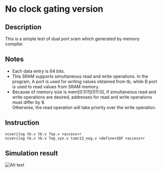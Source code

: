 # No clock gating version

## Description

This is a simple test of dual port sram which generated by memory compiler.

## Notes

- Each data entry is 64 bits.
- This SRAM supports simultaneous read and write operations. In the program, A port is used for writing values obtained from tb, while B port is used to read values from SRAM memory.
- Because of memory size is mem[0:511][511:0], if simultaneous read and write operations are desired, addresses for read and write operations must differ by 8.  
  Otherwise, the read operation will take priority over the write operation.

## Instruction

```
ncverilog tb.v tb.v Top.v +access+r
ncverilog tb.v tb.v Top_syn.v tsmc13_neg.v +define+SDF +access+r
```

## Simulation result

![Alt text](image.png)
